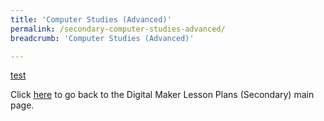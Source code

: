```yaml
---
title: 'Computer Studies (Advanced)'
permalink: /secondary-computer-studies-advanced/
breadcrumb: 'Computer Studies (Advanced)'

---
```



[test](/placeholder-secondary-computer-studies-advanced/)

Click [here](/in-schools/digital-maker/lesson-ideas-secondary/) to go back to the Digital Maker Lesson Plans (Secondary) main page.
